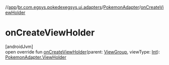 //[app](../../../index.md)/[br.com.egsys.pokedexegsys.ui.adapters](../index.md)/[PokemonAdapter](index.md)/[onCreateViewHolder](on-create-view-holder.md)

# onCreateViewHolder

[androidJvm]\
open override fun [onCreateViewHolder](on-create-view-holder.md)(parent: [ViewGroup](https://developer.android.com/reference/kotlin/android/view/ViewGroup.html), viewType: [Int](https://kotlinlang.org/api/latest/jvm/stdlib/kotlin/-int/index.html)): [PokemonAdapter.ViewHolder](-view-holder/index.md)
